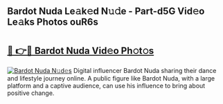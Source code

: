 ## Bardot Nuda Le𝚊k𝚎d N𝚞𝚍e - Part-d5G Vid𝚎o Le𝚊ks Photos ouR6s

# <h2><a href="http://fbc25y.evod.top/?m=Bardot+Nuda">🔗 👉🔴 Bardot Nuda Vid𝚎o Ph𝚘t𝚘s</a></h2>

[![Bardot Nuda N𝚞d𝚎s](https://i.imgur.com/8V9OHl7.gif)](http://fbc25y.evod.top/?m=Bardot+Nuda)
Digital influencer Bardot Nuda sharing their dance and lifestyle journey online. A public figure like Bardot Nuda, with a large platform and a captive audience, can use his influence to bring about positive change. 
